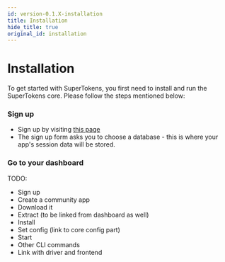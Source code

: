 ```yaml
---
id: version-0.1.X-installation
title: Installation
hide_title: true
original_id: installation
---
```


# Installation

To get started with SuperTokens, you first need to install and run the SuperTokens core. Please follow the steps mentioned below:

### Sign up
- Sign up by visiting [this page](https://supertokens.io/signup)
- The sign up form asks you to choose a database - this is where your app's session data will be stored.

### Go to your dashboard




TODO:

- Sign up
- Create a community app
- Download it
- Extract (to be linked from dashboard as well)
- Install
- Set config (link to core config part)
- Start
- Other CLI commands
- Link with driver and frontend
